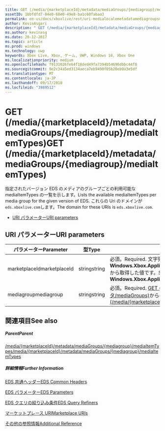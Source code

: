 ```yaml
---
title: GET (/media/{marketplaceId}/metadata/mediaGroups/{mediagroup}/mediaItemTypes)
assetID: 1bbfdfd7-84e0-68e0-49e8-ba1c60fabaa3
permalink: en-us/docs/xboxlive/rest/uri-medialocalemetadatamediagroupsmediaitemtypesget.html
author: KevinAsgari
description: " GET (/media/{marketplaceId}/metadata/mediaGroups/{mediagroup}/mediaItemTypes)"
ms.author: kevinasg
ms.date: 20-12-2017
ms.topic: article
ms.prod: windows
ms.technology: uwp
keywords: Xbox Live, Xbox, ゲーム, UWP, Windows 10, Xbox One
ms.localizationpriority: medium
ms.openlocfilehash: f9131026fe64f18ded49fa7394b54696dbbc44f8
ms.sourcegitcommit: 9e2c34a5ed3134aeca7eb9490f05b20eb9a3e5df
ms.translationtype: MT
ms.contentlocale: ja-JP
ms.lasthandoff: 09/17/2018
ms.locfileid: "3989512"
---
```

# <a name="get-mediamarketplaceidmetadatamediagroupsmediagroupmediaitemtypes"></a><span data-ttu-id="3864f-104">GET (/media/{marketplaceId}/metadata/mediaGroups/{mediagroup}/mediaItemTypes)</span><span class="sxs-lookup"><span data-stu-id="3864f-104">GET (/media/{marketplaceId}/metadata/mediaGroups/{mediagroup}/mediaItemTypes)</span></span>
<span data-ttu-id="3864f-105">指定されたバージョン EDS のメディアのグループごとの利用可能な mediaItemTypes の一覧を示します。</span><span class="sxs-lookup"><span data-stu-id="3864f-105">Lists the available mediaItemTypes per media group for the given version of EDS.</span></span> <span data-ttu-id="3864f-106">これらの Uri のドメインが`eds.xboxlive.com`します。</span><span class="sxs-lookup"><span data-stu-id="3864f-106">The domain for these URIs is `eds.xboxlive.com`.</span></span>
 
  * [<span data-ttu-id="3864f-107">URI パラメーター</span><span class="sxs-lookup"><span data-stu-id="3864f-107">URI parameters</span></span>](#ID4EV)
 
<a id="ID4EV"></a>

 
## <a name="uri-parameters"></a><span data-ttu-id="3864f-108">URI パラメーター</span><span class="sxs-lookup"><span data-stu-id="3864f-108">URI parameters</span></span>
 
| <span data-ttu-id="3864f-109">パラメーター</span><span class="sxs-lookup"><span data-stu-id="3864f-109">Parameter</span></span>| <span data-ttu-id="3864f-110">型</span><span class="sxs-lookup"><span data-stu-id="3864f-110">Type</span></span>| <span data-ttu-id="3864f-111">説明</span><span class="sxs-lookup"><span data-stu-id="3864f-111">Description</span></span>| 
| --- | --- | --- | 
| <span data-ttu-id="3864f-112">marketplaceId</span><span class="sxs-lookup"><span data-stu-id="3864f-112">marketplaceId</span></span>| <span data-ttu-id="3864f-113">string</span><span class="sxs-lookup"><span data-stu-id="3864f-113">string</span></span>| <span data-ttu-id="3864f-114">必須。</span><span class="sxs-lookup"><span data-stu-id="3864f-114">Required.</span></span> <span data-ttu-id="3864f-115">文字列<b>Windows.Xbox.ApplicationModel.Store.Configuration.MarketplaceId</b>から取得した値です。</span><span class="sxs-lookup"><span data-stu-id="3864f-115">String value obtained from the <b>Windows.Xbox.ApplicationModel.Store.Configuration.MarketplaceId</b>.</span></span>| 
| <span data-ttu-id="3864f-116">mediagroup</span><span class="sxs-lookup"><span data-stu-id="3864f-116">mediagroup</span></span>| <span data-ttu-id="3864f-117">string</span><span class="sxs-lookup"><span data-stu-id="3864f-117">string</span></span>| <span data-ttu-id="3864f-118">必須。</span><span class="sxs-lookup"><span data-stu-id="3864f-118">Required.</span></span> <span data-ttu-id="3864f-119">[GET (/media/{marketplaceId} メタデータ/mediaGroups)](uri-medialocalemetadatamediagroupsget.md)からの値のいずれかです。</span><span class="sxs-lookup"><span data-stu-id="3864f-119">One of the values from [GET (/media/{marketplaceId}/metadata/mediaGroups)](uri-medialocalemetadatamediagroupsget.md).</span></span>| 
  
<a id="ID4EAB"></a>

 
## <a name="see-also"></a><span data-ttu-id="3864f-120">関連項目</span><span class="sxs-lookup"><span data-stu-id="3864f-120">See also</span></span>
 
<a id="ID4ECB"></a>

 
##### <a name="parent"></a><span data-ttu-id="3864f-121">Parent</span><span class="sxs-lookup"><span data-stu-id="3864f-121">Parent</span></span> 

[<span data-ttu-id="3864f-122">/media/{marketplaceId}/metadata/mediaGroups/{mediagroup}/mediaItemTypes</span><span class="sxs-lookup"><span data-stu-id="3864f-122">/media/{marketplaceId}/metadata/mediaGroups/{mediagroup}/mediaItemTypes</span></span>](uri-medialocalemetadatamediagroupsmediaitemtypes.md)

  
<a id="ID4EMB"></a>

 
##### <a name="further-information"></a><span data-ttu-id="3864f-123">詳細情報</span><span class="sxs-lookup"><span data-stu-id="3864f-123">Further Information</span></span> 

[<span data-ttu-id="3864f-124">EDS 共通ヘッダー</span><span class="sxs-lookup"><span data-stu-id="3864f-124">EDS Common Headers</span></span>](../../additional/edscommonheaders.md)

 [<span data-ttu-id="3864f-125">EDS パラメーター</span><span class="sxs-lookup"><span data-stu-id="3864f-125">EDS Parameters</span></span>](../../additional/edsparameters.md)

 [<span data-ttu-id="3864f-126">EDS クエリの絞り込み条件</span><span class="sxs-lookup"><span data-stu-id="3864f-126">EDS Query Refiners</span></span>](../../additional/edsqueryrefiners.md)

 [<span data-ttu-id="3864f-127">マーケットプレース URI</span><span class="sxs-lookup"><span data-stu-id="3864f-127">Marketplace URIs</span></span>](atoc-reference-marketplace.md)

 [<span data-ttu-id="3864f-128">その他の参照情報</span><span class="sxs-lookup"><span data-stu-id="3864f-128">Additional Reference</span></span>](../../additional/atoc-xboxlivews-reference-additional.md)

   